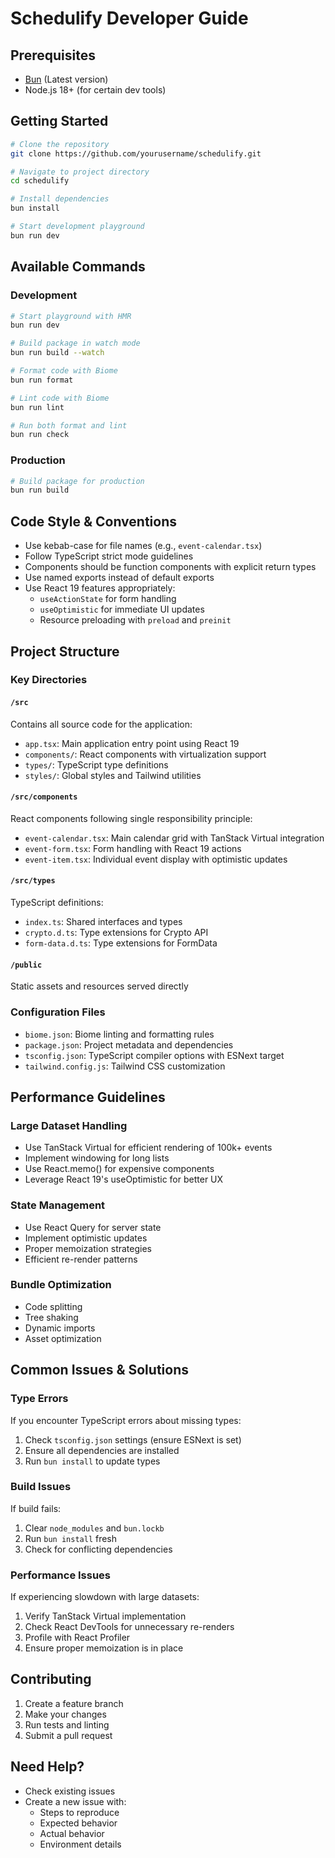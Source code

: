 # Schedulify Developer Guide

## Prerequisites
- [Bun](https://bun.sh/) (Latest version)
- Node.js 18+ (for certain dev tools)

## Getting Started

```bash
# Clone the repository
git clone https://github.com/yourusername/schedulify.git

# Navigate to project directory
cd schedulify

# Install dependencies
bun install

# Start development playground
bun run dev
```

## Available Commands

### Development
```bash
# Start playground with HMR
bun run dev

# Build package in watch mode
bun run build --watch

# Format code with Biome
bun run format

# Lint code with Biome
bun run lint

# Run both format and lint
bun run check
```

### Production
```bash
# Build package for production
bun run build
```

## Code Style & Conventions

- Use kebab-case for file names (e.g., `event-calendar.tsx`)
- Follow TypeScript strict mode guidelines
- Components should be function components with explicit return types
- Use named exports instead of default exports
- Use React 19 features appropriately:
  - `useActionState` for form handling
  - `useOptimistic` for immediate UI updates
  - Resource preloading with `preload` and `preinit`

## Project Structure

### Key Directories

#### `/src`
Contains all source code for the application:
- `app.tsx`: Main application entry point using React 19
- `components/`: React components with virtualization support
- `types/`: TypeScript type definitions
- `styles/`: Global styles and Tailwind utilities

#### `/src/components`
React components following single responsibility principle:
- `event-calendar.tsx`: Main calendar grid with TanStack Virtual integration
- `event-form.tsx`: Form handling with React 19 actions
- `event-item.tsx`: Individual event display with optimistic updates

#### `/src/types`
TypeScript definitions:
- `index.ts`: Shared interfaces and types
- `crypto.d.ts`: Type extensions for Crypto API
- `form-data.d.ts`: Type extensions for FormData

#### `/public`
Static assets and resources served directly

### Configuration Files
- `biome.json`: Biome linting and formatting rules
- `package.json`: Project metadata and dependencies
- `tsconfig.json`: TypeScript compiler options with ESNext target
- `tailwind.config.js`: Tailwind CSS customization

## Performance Guidelines

### Large Dataset Handling
- Use TanStack Virtual for efficient rendering of 100k+ events
- Implement windowing for long lists
- Use React.memo() for expensive components
- Leverage React 19's useOptimistic for better UX

### State Management
- Use React Query for server state
- Implement optimistic updates
- Proper memoization strategies
- Efficient re-render patterns

### Bundle Optimization
- Code splitting
- Tree shaking
- Dynamic imports
- Asset optimization

## Common Issues & Solutions

### Type Errors
If you encounter TypeScript errors about missing types:
1. Check `tsconfig.json` settings (ensure ESNext is set)
2. Ensure all dependencies are installed
3. Run `bun install` to update types

### Build Issues
If build fails:
1. Clear `node_modules` and `bun.lockb`
2. Run `bun install` fresh
3. Check for conflicting dependencies

### Performance Issues
If experiencing slowdown with large datasets:
1. Verify TanStack Virtual implementation
2. Check React DevTools for unnecessary re-renders
3. Profile with React Profiler
4. Ensure proper memoization is in place

## Contributing

1. Create a feature branch
2. Make your changes
3. Run tests and linting
4. Submit a pull request

## Need Help?

- Check existing issues
- Create a new issue with:
  - Steps to reproduce
  - Expected behavior
  - Actual behavior
  - Environment details
